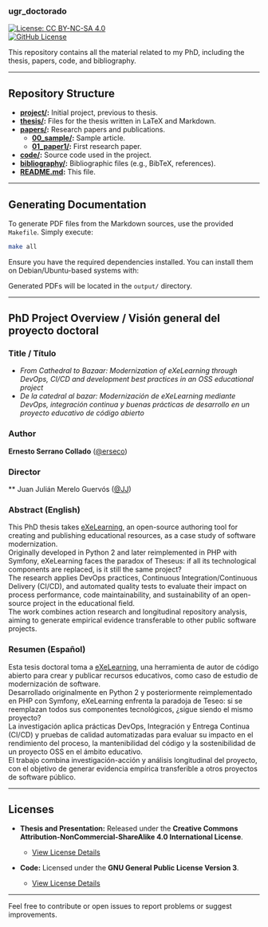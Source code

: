 ### **ugr_doctorado**

[![License: CC BY-NC-SA 4.0](https://img.shields.io/badge/License-CC%20BY--NC--SA%204.0-lightgrey.svg)](https://creativecommons.org/licenses/by-nc-sa/4.0/)  
[![GitHub License](https://img.shields.io/github/license/erseco/ugr_doctorado.svg)](https://github.com/erseco/ugr_doctorado/blob/master/LICENSE)

This repository contains all the material related to my PhD, including the thesis, papers, code, and bibliography.

---

## **Repository Structure**

- **[project/](project/):** Initial project, previous to thesis.  
- **[thesis/](thesis/):** Files for the thesis written in LaTeX and Markdown.  
- **[papers/](papers/):** Research papers and publications.  
  - **[00_sample/](papers/00_sample/):** Sample article.  
  - **[01_paper1/](papers/01_paper1/):** First research paper.  
- **[code/](code/):** Source code used in the project.  
- **[bibliography/](bibliography/):** Bibliographic files (e.g., BibTeX, references).  
- **[README.md](README.md):** This file.  

---

## **Generating Documentation**

To generate PDF files from the Markdown sources, use the provided `Makefile`. Simply execute:

```bash
make all
```

Ensure you have the required dependencies installed. You can install them on Debian/Ubuntu-based systems with:

Generated PDFs will be located in the `output/` directory.

---

## **PhD Project Overview / Visión general del proyecto doctoral**

### **Title / Título**
- *From Cathedral to Bazaar: Modernization of eXeLearning through DevOps, CI/CD and development best practices in an OSS educational project*  
- *De la catedral al bazar: Modernización de eXeLearning mediante DevOps, integración continua y buenas prácticas de desarrollo en un proyecto educativo de código abierto*

### **Author**
**Ernesto Serrano Collado** ([@erseco](https://github.com/erseco/))  

### **Director**
** Juan Julián Merelo Guervós ([@JJ](https://github.com/jj/))

### **Abstract (English)**
This PhD thesis takes [eXeLearning](https://github.com/exelearning/exelearning), an open-source authoring tool for creating and publishing educational resources, as a case study of software modernization.  
Originally developed in Python 2 and later reimplemented in PHP with Symfony, eXeLearning faces the paradox of Theseus: if all its technological components are replaced, is it still the same project?  
The research applies DevOps practices, Continuous Integration/Continuous Delivery (CI/CD), and automated quality tests to evaluate their impact on process performance, code maintainability, and sustainability of an open-source project in the educational field.  
The work combines action research and longitudinal repository analysis, aiming to generate empirical evidence transferable to other public software projects.

### **Resumen (Español)**
Esta tesis doctoral toma a [eXeLearning](https://github.com/exelearning/exelearning), una herramienta de autor de código abierto para crear y publicar recursos educativos, como caso de estudio de modernización de software.  
Desarrollado originalmente en Python 2 y posteriormente reimplementado en PHP con Symfony, eXeLearning enfrenta la paradoja de Teseo: si se reemplazan todos sus componentes tecnológicos, ¿sigue siendo el mismo proyecto?  
La investigación aplica prácticas DevOps, Integración y Entrega Continua (CI/CD) y pruebas de calidad automatizadas para evaluar su impacto en el rendimiento del proceso, la mantenibilidad del código y la sostenibilidad de un proyecto OSS en el ámbito educativo.  
El trabajo combina investigación-acción y análisis longitudinal del proyecto, con el objetivo de generar evidencia empírica transferible a otros proyectos de software público.

---

## **Licenses**

- **Thesis and Presentation:** Released under the **Creative Commons Attribution-NonCommercial-ShareAlike 4.0 International License**.  
  - [View License Details](https://creativecommons.org/licenses/by-nc-sa/4.0/)

- **Code:** Licensed under the **GNU General Public License Version 3**.  
  - [View License Details](https://www.gnu.org/licenses/gpl-3.0.html)

---

Feel free to contribute or open issues to report problems or suggest improvements.